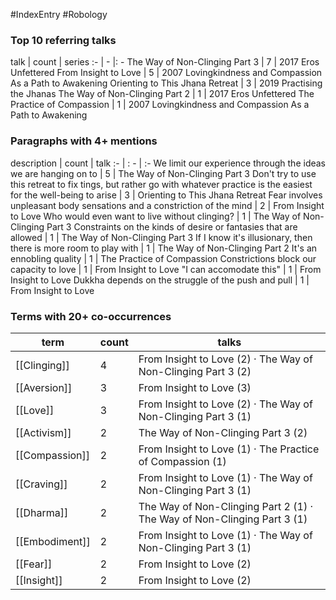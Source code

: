 #IndexEntry #Robology

### Top 10 referring talks
talk | count | series
:- | - |: -
<a data-href="The Way of Non-Clinging Part 3" class="internal-link">The Way of Non-Clinging Part 3</a> | 7 | <a data-href="2017 Eros Unfettered" class="internal-link">2017 Eros Unfettered</a>
<a data-href="From Insight to Love" class="internal-link">From Insight to Love</a> | 5 | <a data-href="2007 Lovingkindness and Compassion As a Path to Awakening" class="internal-link">2007 Lovingkindness and Compassion As a Path to Awakening</a>
<a data-href="Orienting to This Jhana Retreat" class="internal-link">Orienting to This Jhana Retreat</a> | 3 | <a data-href="2019 Practising the Jhanas" class="internal-link">2019 Practising the Jhanas</a>
<a data-href="The Way of Non-Clinging Part 2" class="internal-link">The Way of Non-Clinging Part 2</a> | 1 | <a data-href="2017 Eros Unfettered" class="internal-link">2017 Eros Unfettered</a>
<a data-href="The Practice of Compassion" class="internal-link">The Practice of Compassion</a> | 1 | <a data-href="2007 Lovingkindness and Compassion As a Path to Awakening" class="internal-link">2007 Lovingkindness and Compassion As a Path to Awakening</a>

### Paragraphs with 4+ mentions
description | count | talk
:- | : - | :-
<a aria-label-position="top" aria-label="The Way of Non-Clinging Part 3 > We limit our experience through the ideas we are hanging on to" data-href="The Way of Non-Clinging Part 3#We limit our experience through the ideas we are hanging on to" class="internal-link">We limit our experience through the ideas we are hanging on to</a> | 5 | <a data-href="The Way of Non-Clinging Part 3" class="internal-link">The Way of Non-Clinging Part 3</a>
<a aria-label-position="top" aria-label="Orienting to This Jhana Retreat > Dont try to use this retreat to fix tings but rather go with whatever practice is the easiest for the well-being to arise" data-href="Orienting to This Jhana Retreat#Don't try to use this retreat to fix tings but rather go with whatever practice is the easiest for the well-being to arise" class="internal-link">Don&#x27;t try to use this retreat to fix tings, but rather go with whatever practice is the easiest for the well-being to arise</a> | 3 | <a data-href="Orienting to This Jhana Retreat" class="internal-link">Orienting to This Jhana Retreat</a>
<a aria-label-position="top" aria-label="From Insight to Love > Fear involves unpleasant body sensations and a constriction of the mind" data-href="From Insight to Love#Fear involves unpleasant body sensations and a constriction of the mind" class="internal-link">Fear involves unpleasant body sensations and a constriction of the mind</a> | 2 | <a data-href="From Insight to Love" class="internal-link">From Insight to Love</a>
<a aria-label-position="top" aria-label="The Way of Non-Clinging Part 3 > Who would even want to live without clinging" data-href="The Way of Non-Clinging Part 3#Who would even want to live without clinging" class="internal-link">Who would even want to live without clinging?</a> | 1 | <a data-href="The Way of Non-Clinging Part 3" class="internal-link">The Way of Non-Clinging Part 3</a>
<a aria-label-position="top" aria-label="The Way of Non-Clinging Part 3 > Constraints on the kinds of desire or fantasies that are allowed" data-href="The Way of Non-Clinging Part 3#Constraints on the kinds of desire or fantasies that are allowed" class="internal-link">Constraints on the kinds of desire or fantasies that are allowed</a> | 1 | <a data-href="The Way of Non-Clinging Part 3" class="internal-link">The Way of Non-Clinging Part 3</a>
<a aria-label-position="top" aria-label="The Way of Non-Clinging Part 2 > If I know its illusionary then there is more room to play with" data-href="The Way of Non-Clinging Part 2#If I know it's illusionary then there is more room to play with" class="internal-link">If I know it&#x27;s illusionary, then there is more room to play with</a> | 1 | <a data-href="The Way of Non-Clinging Part 2" class="internal-link">The Way of Non-Clinging Part 2</a>
<a aria-label-position="top" aria-label="The Practice of Compassion > Its an ennobling quality" data-href="The Practice of Compassion#It's an ennobling quality" class="internal-link">It&#x27;s an ennobling quality</a> | 1 | <a data-href="The Practice of Compassion" class="internal-link">The Practice of Compassion</a>
<a aria-label-position="top" aria-label="From Insight to Love > Constrictions block our capacity to love" data-href="From Insight to Love#Constrictions block our capacity to love" class="internal-link">Constrictions block our capacity to love</a> | 1 | <a data-href="From Insight to Love" class="internal-link">From Insight to Love</a>
<a aria-label-position="top" aria-label="From Insight to Love > I can accomodate this" data-href="From Insight to Love#I can accomodate this" class="internal-link">&quot;I can accomodate this&quot;</a> | 1 | <a data-href="From Insight to Love" class="internal-link">From Insight to Love</a>
<a aria-label-position="top" aria-label="From Insight to Love > Dukkha depends on the struggle of the push and pull" data-href="From Insight to Love#Dukkha depends on the struggle of the push and pull" class="internal-link">Dukkha depends on the struggle of the push and pull</a> | 1 | <a data-href="From Insight to Love" class="internal-link">From Insight to Love</a>

### Terms with 20+ co-occurrences
term | count | talks
-|-|-
[[Clinging]] | 4 | <span class="counts"><a data-href="From Insight to Love" class="internal-link">From Insight to Love</a> (2) · <a data-href="The Way of Non-Clinging Part 3" class="internal-link">The Way of Non-Clinging Part 3</a> (2)</span> 
[[Aversion]] | 3 | <span class="counts"><a data-href="From Insight to Love" class="internal-link">From Insight to Love</a> (3)</span> 
[[Love]] | 3 | <span class="counts"><a data-href="From Insight to Love" class="internal-link">From Insight to Love</a> (2) · <a data-href="The Way of Non-Clinging Part 3" class="internal-link">The Way of Non-Clinging Part 3</a> (1)</span> 
[[Activism]] | 2 | <span class="counts"><a data-href="The Way of Non-Clinging Part 3" class="internal-link">The Way of Non-Clinging Part 3</a> (2)</span> 
[[Compassion]] | 2 | <span class="counts"><a data-href="From Insight to Love" class="internal-link">From Insight to Love</a> (1) · <a data-href="The Practice of Compassion" class="internal-link">The Practice of Compassion</a> (1)</span> 
[[Craving]] | 2 | <span class="counts"><a data-href="From Insight to Love" class="internal-link">From Insight to Love</a> (1) · <a data-href="The Way of Non-Clinging Part 3" class="internal-link">The Way of Non-Clinging Part 3</a> (1)</span> 
[[Dharma]] | 2 | <span class="counts"><a data-href="The Way of Non-Clinging Part 2" class="internal-link">The Way of Non-Clinging Part 2</a> (1) · <a data-href="The Way of Non-Clinging Part 3" class="internal-link">The Way of Non-Clinging Part 3</a> (1)</span> 
[[Embodiment]] | 2 | <span class="counts"><a data-href="From Insight to Love" class="internal-link">From Insight to Love</a> (1) · <a data-href="The Way of Non-Clinging Part 3" class="internal-link">The Way of Non-Clinging Part 3</a> (1)</span> 
[[Fear]] | 2 | <span class="counts"><a data-href="From Insight to Love" class="internal-link">From Insight to Love</a> (2)</span> 
[[Insight]] | 2 | <span class="counts"><a data-href="From Insight to Love" class="internal-link">From Insight to Love</a> (2)</span> 

